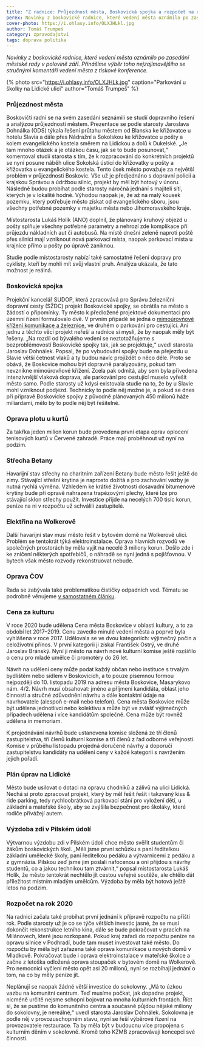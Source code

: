 ```yaml
---
title: "Z radnice: Průjezdnost města, Boskovická spojka a rozpočet na rok 2020"
perex: Novinky z boskovické radnice, které vedení města oznámilo po zasedání městské rady v polovině září. Přinášíme výběr toho nejzajímavějšího.
cover-photo: https://i.ohlasy.info/OLXJHLkl.jpg
author: Tomáš Trumpeš
category: zpravodajství
tags: doprava politika
---
```


*Novinky z boskovické radnice, které vedení města oznámilo po zasedání městské rady v polovině září. Přinášíme výběr toho nejzajímavějšího se stručnými komentáři vedení města z tiskové konference.*

{% photo src="https://i.ohlasy.info/OLXJHLk.jpg" caption="Parkování u školky na Lidické ulici" author="Tomáš Trumpeš" %}

### Průjezdnost města

Boskovičtí radní se na svém zasedání seznámili se studií dopravního řešení a analýzou průjezdnosti městem. Prezentace se podle starosty Jaroslava Dohnálka (ODS) týkala řešení průtahu městem od Blanska ke křižovatce u hotelu Slavia a dále přes Nádražní a Sokolskou ke křižovatce u pošty a kolem evangelického kostela směrem na Lidickou a dolů k Dukelské. „Je tam mnoho otázek a je otázkou času, jak se to bude posunovat,“ komentoval studii starosta s tím, že k rozpracování do konkrétních projektů se nyní posune náběh ulice Sokolská ústící do křižovatky u pošty a křižovatka u evangelického kostela. Tento úsek město považuje za největší problém v průjezdnosti Boskovic. Vše už je předjednáno s dopravní policií a krajskou Správou a údržbou silnic, projekt by měl být hotový v únoru. Následně budou probíhat podle starosty náročná jednání s majiteli sítí, kterých je v lokalitě hodně. Výhodou naopak je, že až na malý kousek pozemku, který potřebuje město získat od evangelického sboru, jsou všechny potřebné pozemky v majetku města nebo Jihomoravského kraje.

Místostarosta Lukáš Holík (ANO) doplnil, že plánovaný kruhový objezd u pošty splňuje všechny potřebné parametry a nehrozí zde komplikace při průjezdu nákladních aut či autobusů. Na místě dnešní zeleně naproti poště přes silnici mají vzniknout nová parkovací místa, naopak parkovací místa u krajnice přímo u pošty po úpravě zaniknou.

Studie podle místostarosty nabízí také samostatné řešení dopravy pro cyklisty, kteří by mohli mít svůj vlastní pruh. Analýza ukázala, že tato možnost je reálná.

### Boskovická spojka

Projekční kancelář SUDOP, která zpracovává pro Správu železniční dopravní cesty (SŽDC) projekt Boskovické spojky, se obrátila na město s žádostí o připomínky. Ty město k předložené projektové dokumentaci pro územní řízení formulovalo dvě. V prvním případě se jedná o [mimoúrovňové křížení komunikace a železnice](https://forum.ohlasy.info/t/mimourovnove-krizeni-zeleznice-u-slavie/255), ve druhém o parkování pro cestující. Ani jednu z těchto věcí projekt neřeší a radnice si myslí, že by naopak měly být řešeny. „Na rozdíl od bývalého vedení se neztotožňujeme s bezproblémovostí Boskovické spojky tak, jak se projektuje,“ uvedl starosta Jaroslav Dohnálek. Popsal, že po vybudování spojky bude na přejezdu u Slavie větší četnost vlaků a ty budou navíc projíždět o něco déle. Proto se obává, že Boskovice mohou být dopravně paralyzovány, pokud tam nevznikne mimoúrovňové křížení. Zcela pak odmítá, aby sem byla přivedena intenzivnější vlaková doprava, ale parkování pro cestující muselo vyřešit město samo. Podle starosty už kdysi existovala studie na to, že by u Slavie mohl vzniknout podjezd. Technicky to podle něj možné je, a pokud se dnes při přípravě Boskovické spojky z původně plánovaných 450 milionů háže miliardami, mělo by to podle něj být řešitelné.

### Oprava plotu u kurtů

Za takřka jeden milion korun bude provedena první etapa oprav oplocení tenisových kurtů v Červené zahradě. Práce mají proběhnout už nyní na podzim.

### Střecha Betany

Havarijní stav střechy na charitním zařízení Betany bude město řešit ještě do zimy. Stávající střešní krytina je naprosto dožitá a pro zachování vazby je nutná rychlá výměna. Vzhledem ke krátké životnosti dosavadní bitumenové krytiny bude při opravě nahrazena trapézovými plechy, které lze pro stávající sklon střechy použít. Investice přijde na necelých 700 tisíc korun, peníze na ni v rozpočtu už schválili zastupitelé.

### Elektřina na Wolkerově

Další havarijní stav musí město řešit v bytovém domě na Wolkerově ulici. Problém se tentokrát týká elektroinstalace. Oprava hlavních rozvodů ve společných prostorách by měla vyjít na necelé 3 miliony korun. Došlo zde i ke zničení některých spotřebičů, o náhradě se nyní jedná s pojišťovnou. V bytech však město rozvody rekonstruovat nebude.

### Oprava ČOV

Rada se zabývala také problematikou čističky odpadních vod. Tématu se podrobně věnujeme [v samostatném článku](https://ohlasy.info/clanky/2019/09/cisticka.html). 

### Cena za kulturu

V roce 2020 bude udělena Cena města Boskovice v oblasti kultury, a to za období let 2017–2019. Cenu zavedlo minulé vedení města a poprvé byla vyhlášena v roce 2017. Udělovala se ve dvou kategoriích: výjimečný počin a celoživotní přínos. V první kategorii ji získal František Ostrý, ve druhé Jaroslav Bránský. Nyní ji město na návrh nové kulturní komise ještě rozšířilo o cenu pro mladé umělce či promotéry do 26 let.

Návrh na udělení ceny může podat každý občan nebo instituce s trvalým bydlištěm nebo sídlem v Boskovicích, a to pouze písemnou formou nejpozději do 10. listopadu 2019 na adresu města Boskovice, Masarykovo nám. 4/2. Návrh musí obsahovat: jméno a příjmení kandidáta, oblast jeho činnosti a stručné zdůvodnění návrhu a dále kontaktní údaje na navrhovatele (alespoň e-mail nebo telefon). Cena města Boskovice může být udělena jednotlivci nebo kolektivu a může být ve zvlášť výjimečných případech udělena i více kandidátům společně. Cena může být rovněž udělena in memoriam. 

K projednávání návrhů bude ustanovena komise složená ze tří členů zastupitelstva, tří členů kulturní komise a tří členů z řad odborné veřejnosti. Komise v průběhu listopadu projedná doručené návrhy a doporučí zastupitelstvu kandidáty na udělení ceny v každé kategorii s navržením jejich pořadí.

### Plán úprav na Lidické

Město bude usilovat o dotaci na opravu chodníků a zálivů na ulici Lidická. Nechá si proto zpracovat projekt, který by měl řešit řešit i takzvaný kiss & ride parking, tedy rychloobrátková parkovací stání pro vyložení dětí, u základní a mateřské školy, aby se zvýšila bezpečnost pro školáky, které rodiče přivážejí autem.

### Výzdoba zdi v Pilském údolí

Výtvarnou výzdobu zdi v Pilském údolí chce město svěřit studentům či žákům boskovických škol. „Měli jsme první schůzku s paní ředitelkou základní umělecké školy, paní ředitelkou pedáku a výtvarnicemi z pedáku a z gymnázia. Pilskou zeď jsme jim poslali nafocenou a oni přijdou s návrhy studentů, co a jakou technikou tam ztvárnit,“ popsal místostarosta Lukáš Holík, že město tentokrát nechtělo jít cestou veřejné soutěže, ale chtělo dát příležitost místním mladým umělcům. Výzdoba by měla být hotová ještě letos na podzim.

### Rozpočet na rok 2020

Na radnici začala také probíhat první jednání k přípravě rozpočtu na příští rok. Podle starosty už je co se týče větších investic jasné, že se musí dokončit rekonstrukce letního kina, dále se bude pokračovat v pracích na Milánovech, které jsou rozkopané. Pokud kraj zařadí do rozpočtu peníze na opravu silnice v Podhradí, bude tam muset investovat také město. Do rozpočtu by měla být zařazena také oprava komunikace u nových domů v Mladkově. Pokračovat bude i oprava elektroinstalace v mateřské školce a začne z letoška odložená oprava stoupaček v bytovém domě na Wolkerově. Pro nemocnici vyčlení město opět asi 20 milionů, nyní se rozbíhají jednání o tom, na co by měly peníze jít.

Neplánují se naopak žádné větší investice do sokolovny. „Má to úzkou vazbu na komunitní centrum. Teď musíme počkat, jak dopadne projekt, nicméně určitě nejsme schopni bojovat na mnoha kulturních frontách. Říct si, že se pustíme do komunitního centra a současně půjdou nějaké miliony do sokolovny, je nereálné,“ uvedl starosta Jaroslav Dohnálek. Sokolovna je podle něj v provozuschopném stavu, nyní se řeší výběrové řízení na provozovatele restaurace. Ta by měla být v budoucnu více propojena s kulturním děním v sokolovně. Kromě toho KZMB zpracovávají koncepci své činnosti.